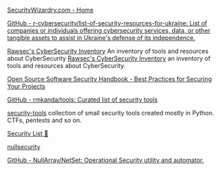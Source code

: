 
[SecurityWizardry.com - Home](https://www.securitywizardry.com/index.php)

[GitHub - r-cybersecurity/list-of-security-resources-for-ukraine: List of companies or individuals offering cybersecurity services, data, or other tangible assets to assist in Ukraine's defense of its independence.](https://github.com/r-cybersecurity/list-of-security-resources-for-ukraine)

[Rawsec's CyberSecurity Inventory](https://inventory.raw.pm)
An inventory of tools and resources about CyberSecurity
[Rawsec's CyberSecurity Inventory](https://inventory.rawsec.ml/index.html)
an inventory of tools and resources about CyberSecurity.

[Open Source Software Security Handbook - Best Practices for Securing Your Projects](https://www.freecodecamp.org/news/oss-security-best-practices)

[GitHub - rmkanda/tools: Curated list of security tools](https://github.com/rmkanda/tools)

[security-tools](https://github.com/bl4de/security-tools)
collection of small security tools created mostly in Python. CTFs, pentests and so on.

[Security List 🔐](https://security-list.js.org/#/)

[nullsecurity](https://nullsecurity.net/tools.html)

[GitHub - NullArray/NetSet: Operational Security utility and automator.](https://github.com/NullArray/NetSet)
